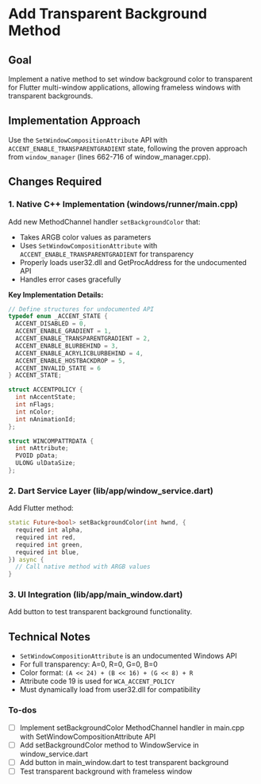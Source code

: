 <!-- 2911687f-5fe2-4d1e-8416-f0f72a5d2f0f 7cf560ac-f3af-43dd-b0e1-5b472d0508f3 -->
# Add Transparent Background Method

## Goal

Implement a native method to set window background color to transparent for Flutter multi-window applications, allowing frameless windows with transparent backgrounds.

## Implementation Approach

Use the `SetWindowCompositionAttribute` API with `ACCENT_ENABLE_TRANSPARENTGRADIENT` state, following the proven approach from `window_manager` (lines 662-716 of window_manager.cpp).

## Changes Required

### 1. Native C++ Implementation (windows/runner/main.cpp)

Add new MethodChannel handler `setBackgroundColor` that:

- Takes ARGB color values as parameters
- Uses `SetWindowCompositionAttribute` with `ACCENT_ENABLE_TRANSPARENTGRADIENT` for transparency
- Properly loads user32.dll and GetProcAddress for the undocumented API
- Handles error cases gracefully

**Key Implementation Details:**

```cpp
// Define structures for undocumented API
typedef enum _ACCENT_STATE {
  ACCENT_DISABLED = 0,
  ACCENT_ENABLE_GRADIENT = 1,
  ACCENT_ENABLE_TRANSPARENTGRADIENT = 2,
  ACCENT_ENABLE_BLURBEHIND = 3,
  ACCENT_ENABLE_ACRYLICBLURBEHIND = 4,
  ACCENT_ENABLE_HOSTBACKDROP = 5,
  ACCENT_INVALID_STATE = 6
} ACCENT_STATE;

struct ACCENTPOLICY {
  int nAccentState;
  int nFlags;
  int nColor;
  int nAnimationId;
};

struct WINCOMPATTRDATA {
  int nAttribute;
  PVOID pData;
  ULONG ulDataSize;
};
```

### 2. Dart Service Layer (lib/app/window_service.dart)

Add Flutter method:

```dart
static Future<bool> setBackgroundColor(int hwnd, {
  required int alpha,
  required int red,
  required int green,
  required int blue,
}) async {
  // Call native method with ARGB values
}
```

### 3. UI Integration (lib/app/main_window.dart)

Add button to test transparent background functionality.

## Technical Notes

- `SetWindowCompositionAttribute` is an undocumented Windows API
- For full transparency: A=0, R=0, G=0, B=0
- Color format: `(A << 24) + (B << 16) + (G << 8) + R`
- Attribute code 19 is used for `WCA_ACCENT_POLICY`
- Must dynamically load from user32.dll for compatibility

### To-dos

- [ ] Implement setBackgroundColor MethodChannel handler in main.cpp with SetWindowCompositionAttribute API
- [ ] Add setBackgroundColor method to WindowService in window_service.dart
- [ ] Add button in main_window.dart to test transparent background
- [ ] Test transparent background with frameless window